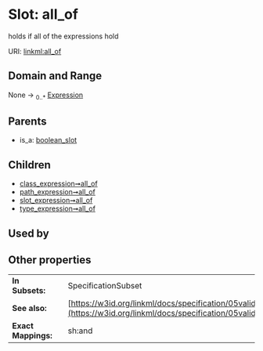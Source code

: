 
# Slot: all_of

holds if all of the expressions hold

URI: [linkml:all_of](https://w3id.org/linkml/all_of)


## Domain and Range

None &#8594;  <sub>0..\*</sub> [Expression](Expression.md)

## Parents

 *  is_a: [boolean_slot](boolean_slot.md)

## Children

 *  [class_expression➞all_of](class_expression_all_of.md)
 *  [path_expression➞all_of](path_expression_all_of.md)
 *  [slot_expression➞all_of](slot_expression_all_of.md)
 *  [type_expression➞all_of](type_expression_all_of.md)

## Used by


## Other properties

|  |  |  |
| --- | --- | --- |
| **In Subsets:** | | SpecificationSubset |
| **See also:** | | [https://w3id.org/linkml/docs/specification/05validation/#rules](https://w3id.org/linkml/docs/specification/05validation/#rules) |
| **Exact Mappings:** | | sh:and |